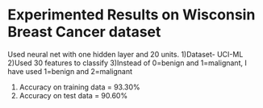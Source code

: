 # Experimented Results on Wisconsin Breast Cancer dataset

Used neural net with one hidden layer and 20 units.
1)Dataset- UCI-ML
2)Used 30 features to classify
3)Instead of 0=benign and 1=malignant, I have used 1=benign and 2=malignant

1) Accuracy on training data = 93.30%
2) Accuracy on test data = 90.60%
